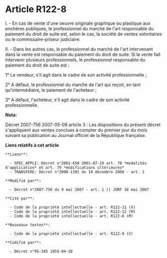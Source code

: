 # Article R122-8

I. - En cas de vente d'une oeuvre originale graphique ou plastique aux enchères publiques, le professionnel du marché de
l'art responsable du paiement du droit de suite est, selon le cas, la société de ventes volontaires ou le commissaire-priseur
judiciaire.

II. - Dans les autres cas, le professionnel du marché de l'art intervenant dans la vente est responsable du paiement du droit
de suite. Si la vente fait intervenir plusieurs professionnels, le professionnel responsable du paiement du droit de suite
est :

1° Le vendeur, s'il agit dans le cadre de son activité professionnelle ;

2° A défaut, le professionnel du marché de l'art qui reçoit, en tant qu'intermédiaire, le paiement de l'acheteur ;

3° A défaut, l'acheteur, s'il agit dans le cadre de son activité professionnelle.

**Nota:**

Décret 2007-756 2007-05-09 article 3 : Les dispositions du présent décret s'appliquent aux ventes conclues à compter du
premier jour du mois suivant sa publication au Journal officiel de la République française.

**Liens relatifs à cet article**

	**Liens**:

	  - SPEC_APPLI: Décret n°2001-650 2001-07-19 art. 78 *modalités d'application* et art. 79 *modifications ultérieures*
	  - TRANSFERE: Décret n°2008-1391 du 19 décembre 2008 - art. 2

	**Modifié par**:

	  - Décret n°2007-756 du 9 mai 2007 - art. 1 () JORF 10 mai 2007

	**Cité par**:

	  - Code de la propriété intellectuelle - art. R122-11 (V)
	  - Code de la propriété intellectuelle - art. R122-12 (M)
	  - Code de la propriété intellectuelle - art. R122-6 (M)

	**Nouveaux textes**:

	  - Code de la propriété intellectuelle - art. R122-9 (V)

	**Codifié par**:

	  - Décret n°95-385 1955-04-10
